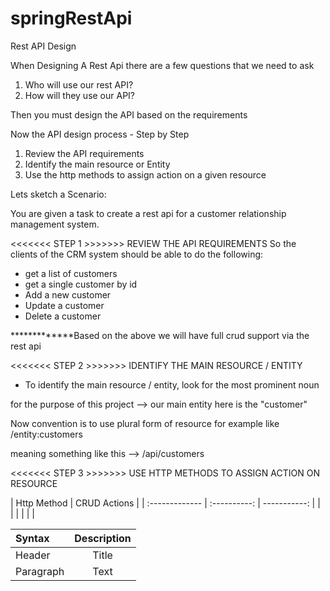 # springRestApi
Rest API Design

When Designing A Rest Api there are a few questions that we need to ask 
1.  Who will use our rest API?
2.  How will they use our API?

Then you must design the API based on the requirements

Now the API design process - Step by Step

1.  Review the API requirements
2.  Identify the main resource or Entity
3.  Use the http methods to assign action on a given resource

Lets sketch a Scenario:

You are given a task to create a rest api for a customer relationship management system.

<<<<<<< STEP 1 >>>>>>> REVIEW THE API REQUIREMENTS
So the clients of the CRM system should be able to do the following:

- get a list of customers
- get a single customer by id
- Add a new customer 
- Update a customer
- Delete a customer

*************Based on the above we will have full crud support via the rest api

<<<<<<< STEP 2 >>>>>>> IDENTIFY THE MAIN RESOURCE / ENTITY
- To identify the main resource / entity, look for the most prominent noun

for the purpose of this project --> our main entity here is the "customer"

Now convention is to use plural form of resource for example like /entity:customers

meaning something like this --> /api/customers

<<<<<<< STEP 3 >>>>>>> USE HTTP METHODS TO ASSIGN ACTION ON RESOURCE

| Http Method    |         CRUD Actions        |
| :------------- | :----------: | -----------: |
|                |                             |
|                |                             |

| Syntax      | Description|
| :---        |    :----:  |
| Header      | Title      |
| Paragraph   | Text       |
